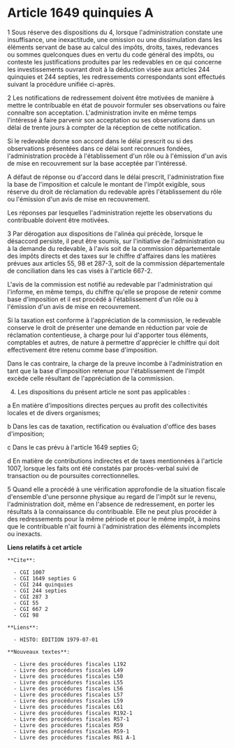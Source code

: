 # Article 1649 quinquies A

1 Sous réserve des dispositions du 4, lorsque l'administration constate une insuffisance, une inexactitude, une omission ou
une dissimulation dans les éléments servant de base au calcul des impôts, droits, taxes, redevances ou sommes quelconques
dues en vertu du code général des impôts, ou conteste les justifications produites par les redevables en ce qui concerne les
investissements ouvrant droit à la déduction visée aux articles 244 quinquies et 244 septies, les redressements
correspondants sont effectués suivant la procédure unifiée ci-après.

2 Les notifications de redressement doivent être motivées de manière à mettre le contribuable en état de pouvoir formuler ses
observations ou faire connaître son acceptation. L'administration invite en même temps l'intéressé à faire parvenir son
acceptation ou ses observations dans un délai de trente jours à compter de la réception de cette notification.

Si le redevable donne son accord dans le délai prescrit ou si des observations présentées dans ce délai sont reconnues
fondées, l'administration procède à l'établissement d'un rôle ou à l'émission d'un avis de mise en recouvrement sur la base
acceptée par l'intéressé.

A défaut de réponse ou d'accord dans le délai prescrit, l'administration fixe la base de l'imposition et calcule le montant
de l'impôt exigible, sous réserve du droit de réclamation du redevable après l'établissement du rôle ou l'émission d'un avis
de mise en recouvrement.

Les réponses par lesquelles l'administration rejette les observations du contribuable doivent être motivées.

3 Par dérogation aux dispositions de l'alinéa qui précède, lorsque le désaccord persiste, il peut être soumis, sur
l'initiative de l'administration ou à la demande du redevable, à l'avis soit de la commission départementale des impôts
directs et des taxes sur le chiffre d'affaires dans les matières prévues aux articles 55, 98 et 287-3, soit de la commission
départementale de conciliation dans les cas visés à l'article 667-2.

L'avis de la commission est notifié au redevable par l'administration qui l'informe, en même temps, du chiffre qu'elle se
propose de retenir comme base d'imposition et il est procédé à l'établissement d'un rôle ou à l'émission d'un avis de mise en
recouvrement.

Si la taxation est conforme à l'appréciation de la commission, le redevable conserve le droit de présenter une demande en
réduction par voie de réclamation contentieuse, à charge pour lui d'apporter tous éléments, comptables et autres, de nature à
permettre d'apprécier le chiffre qui doit effectivement être retenu comme base d'imposition.

Dans le cas contraire, la charge de la preuve incombe à l'administration en tant que la base d'imposition retenue pour
l'établissement de l'impôt excède celle résultant de l'appréciation de la commission.

4. Les dispositions du présent article ne sont pas applicables :

a En matière d'impositions directes perçues au profit des collectivités locales et de divers organismes;

b Dans les cas de taxation, rectification ou évaluation d'office des bases d'imposition;

c Dans le cas prévu à l'article 1649 septies G;

d En matière de contributions indirectes et de taxes mentionnées à l'article 1007, lorsque les faits ont été constatés par
procès-verbal suivi de transaction ou de poursuites correctionnelles.

5 Quand elle a procédé à une vérification approfondie de la situation fiscale d'ensemble d'une personne physique au regard de
l'impôt sur le revenu, l'administration doit, même en l'absence de redressement, en porter les résultats à la connaissance du
contribuable. Elle ne peut plus procéder à des redressements pour la même période et pour le même impôt, à moins que le
contribuable n'ait fourni à l'administration des éléments incomplets ou inexacts.

**Liens relatifs à cet article**

	**Cite**:

	  - CGI 1007
	  - CGI 1649 septies G
	  - CGI 244 quinquies
	  - CGI 244 septies
	  - CGI 287 3
	  - CGI 55
	  - CGI 667 2
	  - CGI 98

	**Liens**:

	  - HISTO: EDITION 1979-07-01

	**Nouveaux textes**:

	  - Livre des procédures fiscales L192
	  - Livre des procédures fiscales L49
	  - Livre des procédures fiscales L50
	  - Livre des procédures fiscales L55
	  - Livre des procédures fiscales L56
	  - Livre des procédures fiscales L57
	  - Livre des procédures fiscales L59
	  - Livre des procédures fiscales L61
	  - Livre des procédures fiscales R192-1
	  - Livre des procédures fiscales R57-1
	  - Livre des procédures fiscales R59
	  - Livre des procédures fiscales R59-1
	  - Livre des procédures fiscales R61 A-1
